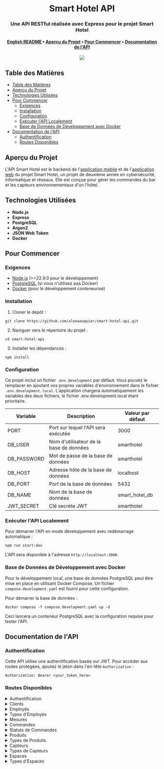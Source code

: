 <div align="center">
  <h1>Smart Hotel API</h1>

  <h3>Une API RESTful réalisée avec Express pour le projet Smart Hotel</h3>

  <h4>
    <a href="https://github.com/alexwauquier/smart-hotel-api/blob/main/README.md">English README</a>
    •
    <a href="#aperçu-du-projet">Aperçu du Projet</a>
    •
    <a href="#pour-commencer">Pour Commencer</a>
    •
    <a href="#documentation-de-lapi">Documentation de l'API</a>
  </h4>

  <img src="https://img.shields.io/github/v/release/alexwauquier/smart-hotel-api?label=version" />
</div>

## Table des Matières

- [Table des Matières](#table-des-matières)
- [Aperçu du Projet](#aperçu-du-projet)
- [Technologies Utilisées](#technologies-utilisées)
- [Pour Commencer](#pour-commencer)
  - [Exigences](#exigences)
  - [Installation](#installation)
  - [Configuration](#configuration)
  - [Exécuter l'API Localement](#exécuter-lapi-localement)
  - [Base de Données de Développement avec Docker](#base-de-données-de-développement-avec-docker)
- [Documentation de l'API](#documentation-de-lapi)
  - [Authentification](#authentification)
  - [Routes Disponibles](#routes-disponibles)

## Aperçu du Projet

L'API Smart Hotel est le backend de l'[application mobile](https://github.com/alexwauquier/smart-hotel-mobile-app) et de l'[application web](https://github.com/alexwauquier/smart-hotel-web-app) du projet Smart Hotel, un projet de deuxième année en cybersécurité, informatique et réseaux. Elle est conçue pour gérer les commandes du bar et les capteurs environnementaux d'un l'hôtel.

## Technologies Utilisées

- **Node.js**
- **Express**
- **PostgreSQL**
- **Argon2**
- **JSON Web Token**
- **Docker**

## Pour Commencer

### Exigences

- [Node.js](https://nodejs.org/) (>=22.9.0 pour le développement)
- [PostgreSQL](https://www.postgresql.org/) (si vous n'utilisez pas Docker)
- [Docker](https://www.docker.com/) (pour le développement conteneurisé)

### Installation

1. Cloner le dépôt :

```
git clone https://github.com/alexwauquier/smart-hotel-api.git
```

2. Naviguer vers le répertoire du projet :

```
cd smart-hotel-api
```

3. Installer les dépendances :

```
npm install
```

### Configuration

Ce projet inclut un fichier `.env.development` par défaut. Vous pouvez le remplacer en ajoutant vos propres variables d'environnement dans le fichier `.env.development.local`. L'application chargera automatiquement les variables des deux fichiers, le fichier .env.development.local étant prioritaire.

| Variable    | Description                             | Valeur par défaut |
| ----------- | --------------------------------------- | ----------------- |
| PORT        | Port sur lequel l'API sera exécutée     | 3000              |
| DB_USER     | Nom d'utilisateur de la base de données | smarthotel        |
| DB_PASSWORD | Mot de passe de la base de données      | smarthotel        |
| DB_HOST     | Adresse hôte de la base de données      | localhost         |
| DB_PORT     | Port de la base de données              | 5432              |
| DB_NAME     | Nom de la base de données               | smart_hotel_db    |
| JWT_SECRET  | Clé secrète JWT                         | smarthotel        |

### Exécuter l'API Localement

Pour démarrer l'API en mode développement avec redémarrage automatique :

```
npm run start:dev
```

L'API sera disponible à l'adresse `http://localhost:3000`.

### Base de Données de Développement avec Docker

Pour le développement local, une base de données PostgreSQL peut être mise en place en utilisant Docker Compose. Un fichier `compose.development.yaml` est fourni pour cette configuration.

Pour démarrer la base de données :

```
docker compose -f compose.development.yaml up -d
```

Ceci lancera un conteneur PostgreSQL avec la configuration requise pour tester l'API.

## Documentation de l'API

### Authentification

Cette API utilise une authentification basée sur JWT. Pour accéder aux routes protégées, ajoutez le jeton dans l'en-tête `Authorization` :

```
Authorization: Bearer <your_token_here>
```

### Routes Disponibles

<details>
<summary>Authentification</summary>

| Méthode | Endpoint                 | Description                                    |
| ------- | ------------------------ | ---------------------------------------------- |
| POST    | /api/auth/login/customer | Authentifie un client et renvoie un jeton JWT  |
| POST    | /api/auth/login/employee | Authentifie un employé et renvoie un jeton JWT |

</details>

<details>
<summary>Clients</summary>

| Méthode | Endpoint                          | Description                       |
| ------- | --------------------------------- | --------------------------------- |
| GET     | /api/customers                    | Renvoie tous les clients          |
| GET     | /api/customers/:customerId        | Renvoie un client                 |
| GET     | /api/customers/:customerId/orders | Renvoie les commandes d'un client |
| POST    | /api/customers                    | Crée un nouveau client            |
| PATCH   | /api/customers/:customerId        | Met à jour un client              |
| DELETE  | /api/customers/:customerId        | Supprime un client                |

</details>

<details>
<summary>Employés</summary>

| Méthode | Endpoint                   | Description               |
| ------- | -------------------------- | ------------------------- |
| GET     | /api/employees             | Renvoie tous les employés |
| GET     | /api/employees/:employeeId | Renvoie un employé        |
| POST    | /api/employees             | Crée un nouvel employé    |
| PATCH   | /api/employees/:employeeId | Met à jour un employé     |
| DELETE  | /api/employees/:employeeId | Supprime un employé       |

</details>

<details>
<summary>Types d'Employés</summary>

| Méthode | Endpoint                     | Description                       |
| ------- | ---------------------------- | --------------------------------- |
| GET     | /api/employees/types         | Renvoie tous les types d'employés |
| GET     | /api/employees/types/:typeId | Renvoie un type d'employé         |
| POST    | /api/employees/types         | Crée un nouveau type d'employé    |
| PATCH   | /api/employees/types/:typeId | Met à jour un type d'employé      |
| DELETE  | /api/employees/types/:typeId | Supprime un type d'employé        |

</details>

<details>
<summary>Mesures</summary>

| Méthode | Endpoint                    | Description                      |
| ------- | --------------------------- | -------------------------------- |
| GET     | /api/measurements           | Renvoie toutes les mesures       |
| GET     | /api/measurements/:sensorId | Renvoie les mesures d'un capteur |
| POST    | /api/measurements           | Crée une nouvelle mesure         |

</details>

<details>
<summary>Commandes</summary>

| Méthode | Endpoint                    | Description                         |
| ------- | --------------------------- | ----------------------------------- |
| GET     | /api/orders                 | Renvoie toutes les commandes        |
| GET     | /api/orders/:orderId        | Renvoie une commande                |
| POST    | /api/orders                 | Crée une nouvelle commande          |
| PATCH   | /api/orders/:orderId/status | Met à jour le statut d'une commande |

</details>

<details>
<summary>Statuts de Commandes</summary>

| Méthode | Endpoint                       | Description                           |
| ------- | ------------------------------ | ------------------------------------- |
| GET     | /api/orders/statuses           | Renvoie tous les statuts de commandes |
| GET     | /api/orders/statuses/:statusId | Renvoie un statut de commande         |
| POST    | /api/orders/statuses           | Crée un nouveau statut de commande    |
| PATCH   | /api/orders/statuses/:statusId | Met à jour un statut de commande      |
| DELETE  | /api/orders/statuses/:statusId | Supprime un statut de commande        |

</details>

<details>
<summary>Produits</summary>

| Méthode | Endpoint                 | Description               |
| ------- | ------------------------ | ------------------------- |
| GET     | /api/products            | Renvoie tous les produits |
| GET     | /api/products/:productId | Renvoie un produit        |
| POST    | /api/products            | Crée un nouveau produit   |
| PATCH   | /api/products/:productId | Met à jour un produit     |
| DELETE  | /api/products/:productId | Supprime un produit       |

</details>

<details>
<summary>Types de Produits</summary>

| Méthode | Endpoint                    | Description                        |
| ------- | --------------------------- | ---------------------------------- |
| GET     | /api/products/types         | Renvoie tous les types de produits |
| GET     | /api/products/types/:typeId | Renvoie un type de produit         |
| POST    | /api/products/types         | Crée un nouveau type de produit    |
| PATCH   | /api/products/types/:typeId | Met à jour un type de produit      |
| DELETE  | /api/products/types/:typeId | Supprime un type de produit        |

</details>

<details>
<summary>Capteurs</summary>

| Méthode | Endpoint                | Description               |
| ------- | ----------------------- | ------------------------- |
| GET     | /api/sensors            | Renvoie tous les capteurs |
| GET     | /api/sensors/:sensorsId | Renvoie un capteur        |
| POST    | /api/sensors            | Crée un nouveau capteur   |
| PATCH   | /api/sensors/:sensorsId | Met à jour un capteur     |
| DELETE  | /api/sensors/:sensorsId | Supprime un capteur       |

</details>

<details>
<summary>Types de Capteurs</summary>

| Méthode | Endpoint                   | Description                        |
| ------- | -------------------------- | ---------------------------------- |
| GET     | /api/sensors/types         | Renvoie tous les types de capteurs |
| GET     | /api/sensors/types/:typeId | Renvoie un type de capteur         |
| POST    | /api/sensors/types         | Crée un nouveau type de capteur    |
| PATCH   | /api/sensors/types/:typeId | Met à jour un type de capteur      |
| DELETE  | /api/sensors/types/:typeId | Supprime un type de capteur        |

</details>

<details>
<summary>Espaces</summary>

| Méthode | Endpoint             | Description              |
| ------- | -------------------- | ------------------------ |
| GET     | /api/spaces          | Renvoie tous les espaces |
| GET     | /api/spaces/:spaceId | Renvoie un espace        |
| POST    | /api/spaces          | Crée un nouvel espace    |
| PATCH   | /api/spaces/:spaceId | Met à jour un espace     |
| DELETE  | /api/spaces/:spaceId | Supprime un espace       |

</details>

<details>
<summary>Types d'Espaces</summary>

| Méthode | Endpoint                  | Description                      |
| ------- | ------------------------- | -------------------------------- |
| GET     | /api/spaces/types         | Renvoie tous les types d'espaces |
| GET     | /api/spaces/types/:typeId | Renvoie un type d'espace         |
| POST    | /api/spaces/types         | Crée un nouveau type d'espace    |
| PATCH   | /api/spaces/types/:typeId | Met à jour un type d'espace      |
| DELETE  | /api/spaces/types/:typeId | Supprime un type d'espace        |

</details>
